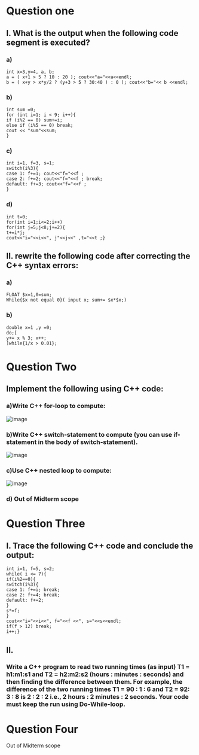 # Question one
## I. What is the output when the following code segment is executed?
### a)
```
int x=3,y=4, a, b;
a = ( x+1 > 5 ? 10 : 20 ); cout<<"a="<<a<<endl;
b = ( x+y > x*y/2 ? (y+3 > 5 ? 30:40 ) : 0 ); cout<<"b="<< b <<endl;
```

### b)
```
int sum =0;
for (int i=1; i < 9; i++){
if (i%2 == 0) sum+=i;
else if (i%5 == 0) break;
cout << "sum"<<sum;
}
```

### c)
```
int i=1, f=3, s=1;
switch(i%3){
case 1: f+=1; cout<<"f="<<f ;
case 2: f+=2; cout<<"f="<<f ; break;
default: f+=3; cout<<"f="<<f ;
}
```
### d)
```
int t=0;
for(int i=1;i<=2;i++)
for(int j=5;j<8;j+=2){
t+=i*j;
cout<<"i="<<i<<", j"<<j<<" ,t="<<t ;}
```

## II. rewrite the following code after correcting the C++ syntax errors:
### a)
```
FLOAT $x=1,0=sum;
While{$x not equal 0}( input x; sum+= $x*$x;)
```

### b)
```
double x=1 ,y =0;
do;[
y+= x % 3; x++;
]while{1/x > 0.01};
```
# Question Two
## Implement the following using C++ code:
### a)Write C++ for-loop to compute:
![image](https://github.com/YousifEhab/CPP-Mini-Projects/assets/145108594/2364a92d-7d28-4567-a024-64be0d36e03e)
### b)Write C++ switch-statement to compute (you can use if-statement in the body of switch-statement).
![image](https://github.com/YousifEhab/CPP-Mini-Projects/assets/145108594/18e96379-bf33-4c8d-a203-b7b6a1c7c54e)
### c)Use C++ nested loop to compute:
![image](https://github.com/YousifEhab/CPP-Mini-Projects/assets/145108594/ba30b624-d269-42a0-a972-d89a59c2a9d4)
### d) Out of Midterm scope
# Question Three
## I. Trace the following C++ code and conclude the output:
```
int i=1, f=5, s=2;
while( i <= 7){
if(i%2==0){
switch(i%3){
case 1: f+=i; break;
case 2: f+=4; break;
default: f+=2;
}
s*=f;
}
cout<<"i="<<i<<", f="<<f <<", s="<<s<<endl;
if(f > 12) break;
i++;}
```
## II.
### Write a C++ program to read two running times (as input) T1 = h1:m1:s1 and T2 = h2:m2:s2 (hours : minutes : seconds) and then finding the difference between them. For example, the difference of the two running times T1 = 90 : 1 : 6 and T2 = 92: 3 : 8 is 2 : 2 : 2 i.e., 2 hours : 2 minutes : 2 seconds. Your code must keep the run using Do-While-loop.

# Question Four
Out of Midterm scope 
